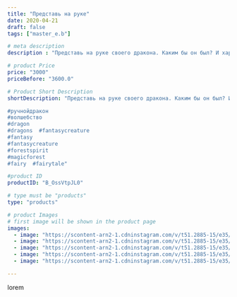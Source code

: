 ```yaml
---
title: "Представь на руке"
date: 2020-04-21
draft: false
tags: ["master_e.b"]

# meta description
description : "Представь на руке своего дракона. Каким бы он был? И характер и стать.... как скучно смотреть на безлюдье с балкона. Ну может с драконом мы будем летать...... В"

# product Price
price: "3000"
priceBefore: "3600.0"

# Product Short Description
shortDescription: "Представь на руке своего дракона. Каким бы он был? И характер и стать.... как скучно смотреть на безлюдье с балкона. Ну может с драконом мы будем летать...... В общем рифмоплет из меня так себе, но драконы из натуральной кожи в виде браслетов, колец.... я делаю великолепно и качественно. Цена у всех разная вацап 89280063967.

#ручнойдракон 
#волшебство 
#dragon 
#dragons  #fantasycreature 
#fantasy 
#fantasycreature 
#forestspirit 
#magicforest 
#fairy  #fairytale"

#product ID
productID: "B_OssVtpJL0"

# type must be "products"
type: "products"

# product Images
# first image will be shown in the product page
images:
  - image: "https://scontent-arn2-1.cdninstagram.com/v/t51.2885-15/e35/94324895_898968220551042_1734544751467493551_n.jpg?se=7&tp=1&_nc_ht=scontent-arn2-1.cdninstagram.com&_nc_cat=106&_nc_ohc=1-Jx1F28zSkAX8-SZGQ&oh=a9ae5d60d5d4b6661e29450195e90ab1&oe=606D5375&ig_cache_key=MjI5MTk2NTgxODQwMTM0ODc1Mw%3D%3D.2"
  - image: "https://scontent-arn2-1.cdninstagram.com/v/t51.2885-15/e35/93454151_585773175357586_8505743369621694453_n.jpg?se=7&tp=1&_nc_ht=scontent-arn2-1.cdninstagram.com&_nc_cat=110&_nc_ohc=JOukzei2RbUAX95lm-S&oh=c8ad385ed5611027c9b60553a07420c7&oe=606A9943&ig_cache_key=MjI5MTk2NTgxODQwOTgwNzg3NA%3D%3D.2"
  - image: "https://scontent-arn2-1.cdninstagram.com/v/t51.2885-15/e35/94213628_168296691062683_2991960993185143927_n.jpg?se=7&tp=1&_nc_ht=scontent-arn2-1.cdninstagram.com&_nc_cat=107&_nc_ohc=MrlujUuqa-4AX8yCxNB&oh=1f814824d09dfbaa1824ed06f7088ff1&oe=606C9A11&ig_cache_key=MjI5MTk2NTgxODQzNTAwMDM1MQ%3D%3D.2"
  - image: "https://scontent-arn2-1.cdninstagram.com/v/t51.2885-15/e35/93825329_1495300387314015_6196649812385656341_n.jpg?se=7&tp=1&_nc_ht=scontent-arn2-1.cdninstagram.com&_nc_cat=103&_nc_ohc=TEGbHn9q1uwAX8UcH93&oh=d370d8d26cda5865021597c66ab57971&oe=6069932C&ig_cache_key=MjI5MTk2NTgxODQxODE0NzE5Nw%3D%3D.2"
  - image: "https://scontent-arn2-1.cdninstagram.com/v/t51.2885-15/e35/94217673_228171521769316_7008678185075215014_n.jpg?se=7&tp=1&_nc_ht=scontent-arn2-1.cdninstagram.com&_nc_cat=104&_nc_ohc=rZsuGXsYEbIAX-8UiOy&oh=e09e797fa302aa937a81e53352469b2d&oe=606D1841&ig_cache_key=MjI5MTk2NTgxODQyNjQ0OTYzNw%3D%3D.2"

---
```

lorem
